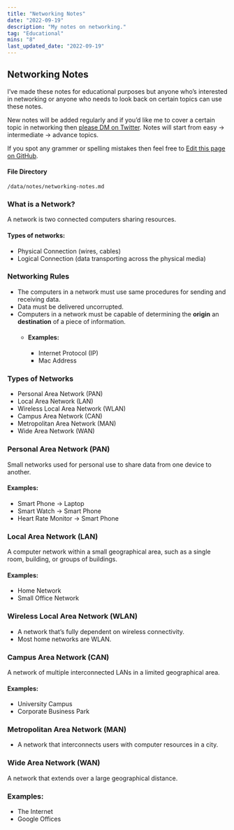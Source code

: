 ```yaml
---
title: "Networking Notes"
date: "2022-09-19"
description: "My notes on networking."
tag: "Educational"
mins: "8"
last_updated_date: "2022-09-19"
---
```


## Networking Notes

I’ve made these notes for educational purposes but anyone who’s interested in networking or anyone who needs to look back on certain topics can use these notes.

New notes will be added regularly and if you’d like me to cover a certain topic in networking then [please DM on Twitter](https://twitter.com/heynickn). Notes will start from easy → intermediate → advance topics.

If you spot any grammer or spelling mistakes then feel free to [Edit this page on GitHub](https://github.com/alsonick/notnick.io).

#### File Directory

```
/data/notes/networking-notes.md
```

### What is a Network?

A network is two connected computers sharing resources.

#### Types of networks:

- Physical Connection (wires, cables)
- Logical Connection (data transporting across the physical media)

### Networking Rules

- The computers in a network must use same procedures for sending and receiving data.
- Data must be delivered uncorrupted.
- Computers in a network must be capable of determining the **origin** an **destination** of a piece of information.
  - #### Examples:
    - Internet Protocol (IP)
    - Mac Address

### Types of Networks

- Personal Area Network (PAN)
- Local Area Network (LAN)
- Wireless Local Area Network (WLAN)
- Campus Area Network (CAN)
- Metropolitan Area Network (MAN)
- Wide Area Network (WAN)

### Personal Area Network (PAN)

Small networks used for personal use to share data from one device to another.

#### Examples:

- Smart Phone → Laptop
- Smart Watch → Smart Phone
- Heart Rate Monitor → Smart Phone

### Local Area Network (LAN)

A computer network within a small geographical area, such as a single room, building, or groups of buildings.

#### Examples:

- Home Network
- Small Office Network

### Wireless Local Area Network (WLAN)

- A network that’s fully dependent on wireless connectivity.
- Most home networks are WLAN.

### Campus Area Network (CAN)

A network of multiple interconnected LANs in a limited geographical area.

#### Examples:

- University Campus
- Corporate Business Park

### Metropolitan Area Network (MAN)

- A network that interconnects users with computer resources in a city.

### Wide Area Network (WAN)

A network that extends over a large geographical distance.

### Examples:

- The Internet
- Google Offices
